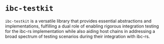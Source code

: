 # `ibc-testkit`

`ibc-testkit` is a versatile library that provides essential abstractions and implementations, 
fulfilling a dual role of enabling rigorous integration testing for the ibc-rs implementation 
while also aiding host chains in addressing a broad spectrum of testing scenarios during 
their integration with ibc-rs.
